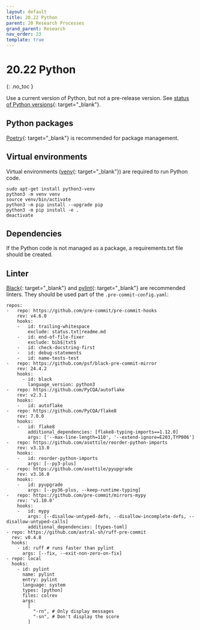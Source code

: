 ```yaml
---
layout: default
title: 20.22 Python
parent: 20 Research Processes
grand_parent: Research
nav_order: 23
template: true
---
```


# 20.22 Python
{: .no_toc }

Use a current version of Python, but not a pre-release version. See [status of Python versions](https://devguide.python.org/versions/){: target="_blank"}.

## Python packages

[Poetry](https://python-poetry.org/){: target="_blank"} is recommended for package management.

## Virtual environments

Virtual environments ([venv](https://realpython.com/python-virtual-environments-a-primer/){: target="_blank"}) are required to run Python code.

```
sudo apt-get install python3-venv
python3 -m venv venv
source venv/bin/activate
python3 -m pip install --upgrade pip
python3 -m pip install -e .
deactivate
```

## Dependencies

If the Python code is not managed as a package, a requirements.txt file should be created.

## Linter

[Black](https://github.com/psf/black-pre-commit-mirror){: target="_blank"} and [pylint](https://www.pylint.org/){: target="_blank"} are recommended linters.
They should be used part of the `.pre-commit-config.yaml`:

```
repos:
-   repo: https://github.com/pre-commit/pre-commit-hooks
    rev: v4.6.0
    hooks:
    -   id: trailing-whitespace
        exclude: status.txt|readme.md
    -   id: end-of-file-fixer
        exclude: bib$|txt$
    -   id: check-docstring-first
    -   id: debug-statements
    -   id: name-tests-test
-   repo: https://github.com/psf/black-pre-commit-mirror
    rev: 24.4.2
    hooks:
      - id: black
        language_version: python3
-   repo: https://github.com/PyCQA/autoflake
    rev: v2.3.1
    hooks:
    -   id: autoflake
-   repo: https://github.com/PyCQA/flake8
    rev: 7.0.0
    hooks:
    -   id: flake8
        additional_dependencies: [flake8-typing-imports==1.12.0]
        args: ['--max-line-length=110', '--extend-ignore=E203,TYP006']
-   repo: https://github.com/asottile/reorder-python-imports
    rev: v3.13.0
    hooks:
    -   id: reorder-python-imports
        args: [--py3-plus]
-   repo: https://github.com/asottile/pyupgrade
    rev: v3.16.0
    hooks:
    -   id: pyupgrade
        args: [--py36-plus, --keep-runtime-typing]
-   repo: https://github.com/pre-commit/mirrors-mypy
    rev: 'v1.10.0'
    hooks:
    -   id: mypy
        args: [--disallow-untyped-defs, --disallow-incomplete-defs, --disallow-untyped-calls]
        additional_dependencies: [types-toml]
- repo: https://github.com/astral-sh/ruff-pre-commit
  rev: v0.4.8
  hooks:
    - id: ruff # runs faster than pylint
      args: [--fix, --exit-non-zero-on-fix]
- repo: local
  hooks:
    - id: pylint
      name: pylint
      entry: pylint
      language: system
      types: [python]
      files: colrev
      args:
        [
          "-rn", # Only display messages
          "-sn", # Don't display the score
        ]

```
